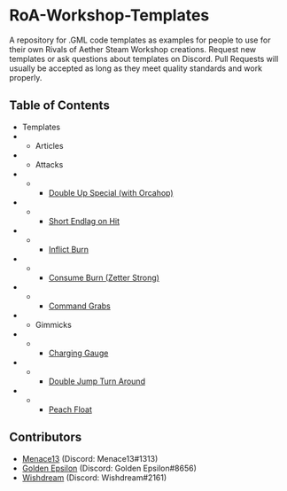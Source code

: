 # RoA-Workshop-Templates
A repository for .GML code templates as examples for people to use for their own Rivals of Aether Steam Workshop creations. Request new templates or ask questions about templates on Discord. Pull Requests will usually be accepted as long as they meet quality standards and work properly.

## Table of Contents

- Templates
- - Articles
- - Attacks
- - - [Double Up Special (with Orcahop)](https://github.com/Menace13/RoA-Workshop-Templates/blob/master/Templates/Attacks/double_up_special.md)
- - - [Short Endlag on Hit](https://github.com/Menace13/RoA-Workshop-Templates/blob/master/Templates/Attacks/short_endlag_on_hit.md)
- - - [Inflict Burn](https://github.com/Menace13/RoA-Workshop-Templates/blob/master/Templates/Attacks/burn_inflict.md)
- - - [Consume Burn (Zetter Strong)](https://github.com/Menace13/RoA-Workshop-Templates/blob/master/Templates/Attacks/burn_consume.md)
- - - [Command Grabs](https://github.com/Menace13/RoA-Workshop-Templates/blob/master/Templates/Attacks/command_grabs.md)
- - Gimmicks
- - - [Charging Gauge](https://github.com/Menace13/RoA-Workshop-Templates/blob/master/Templates/Gimmicks/charging_gauge.md)
- - - [Double Jump Turn Around](https://github.com/Menace13/RoA-Workshop-Templates/blob/master/Templates/Gimmicks/double_jump_turn_around.md)
- - - [Peach Float](https://github.com/Menace13/RoA-Workshop-Templates/blob/master/Templates/Gimmicks/peach_float.md)

## Contributors

- [Menace13](https://github.com/Menace13) (Discord: Menace13#1313)
- [Golden Epsilon](https://github.com/GoldenEpsilon) (Discord: Golden Epsilon#8656)
- [Wishdream](https://github.com/Wishdream) (Discord: Wishdream#2161)
